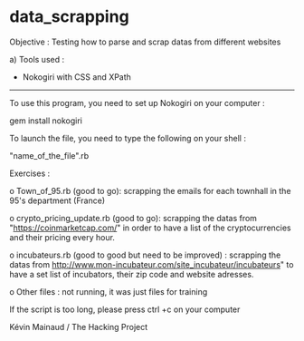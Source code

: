 # data_scrapping

Objective : Testing how to parse and scrap datas from different websites 

a) Tools used : 

  - Nokogiri with CSS and XPath

_______

To use this program, you need to set up Nokogiri on your computer : 

gem install nokogiri


To launch the file, you need to type the following on your shell : 

"name_of_the_file".rb

Exercises : 

o Town_of_95.rb (good to go):  scrapping the emails for each townhall in  the 95's department (France)

o crypto_pricing_update.rb (good to go): scrapping the datas from "https://coinmarketcap.com/" in order to have a list of the cryptocurrencies and their pricing every hour.


o incubateurs.rb (good to good but need to be improved) : scrapping the datas from http://www.mon-incubateur.com/site_incubateur/incubateurs" to have a set list of incubators, their zip code and website adresses.

o Other files : not running, it was just files for training


If the script is too long, please press ctrl +c on your computer


 Kévin Mainaud / The Hacking Project
